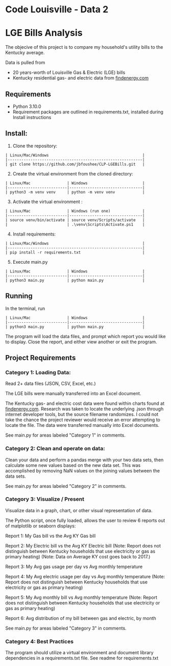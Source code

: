 # Code Louisville - Data 2
# LGE Bills Analysis

The objecive of this project is to compare my household's utility bills to the Kentucky average.

Data is pulled from 
- 20 years-worth of Louisville Gas & Electric (LGE) bills
- Kentucky residential gas- and electric data from [findenergy.com](https://findenergy.com/ky/)

## Requirements
- Python 3.10.0
- Requirement packages are outlined in requirements.txt, installed during Install instructions

## Install:

1. Clone the repository:
```
| Linux/Mac/Windows                                         |
|-----------------------------------------------------------|
| git clone https://github.com/jbfoushee/CLP-LGEBills.git   |
```
2. Create the virtual environment from the cloned directory:
```
| Linux/Mac                | Windows                        |
|--------------------------|--------------------------------|
| python3 -m venv venv     | python -m venv venv            |
```
3. Activate the virtual environment :
```
| Linux/Mac                | Windows (run one)              |
|--------------------------|--------------------------------|
| source venv/bin/activate | source venv/Scripts/activate   |
|                          | .\venv\Scripts\Activate.ps1    |
```
4. Install requirements:
```
| Linux/Mac/Windows                                         |
|-----------------------------------------------------------|
| pip install -r requirements.txt                           |
```
5. Execute main.py
```
| Linux/Mac                | Windows                        |
|--------------------------|--------------------------------|
| python3 main.py          | python main.py                 |
```

## Running
In the terminal, run
```
| Linux/Mac                | Windows                        |
|--------------------------|--------------------------------|
| python3 main.py          | python main.py                 |
```
The program will load the data files, and prompt which report you would like to display.
Close the report, and either view another or exit the program.


## Project Requirements
### Category 1: Loading Data:

Read 2+ data files (JSON, CSV, Excel, etc.)

The LGE bills were manually transferred into an Excel document.

The Kentucky gas- and electric cost data were found within charts found at [findenergy.com](https://findenergy.com/ky/).
Research was taken to locate the underlying .json through internet developer tools, but the source filename randomizes.
I could not take the chance the project reviewer would receive an error attempting to locate the file.
The data were transferred manually into Excel documents.

See main.py for areas labeled "Category 1" in comments.

### Category 2: Clean and operate on data:

Clean your data and perform a pandas merge with your two data sets, then calculate some new values based on the new data set.
This was accomplished by removing NaN values on the joining values between the data sets.

See main.py for areas labeled "Category 2" in comments.

### Category 3: Visualize / Present

Visualize data in a graph, chart, or other visual representation of data.

The Python script, once fully loaded, allows the user to review 6 reports out of matplotlib or seaborn displays:

Report 1: My Gas bill vs the Avg KY Gas bill

Report 2: My Electric bill vs the Avg KY Electric bill
(Note: Report does not distinguish between Kentucky households that use electricity or gas as primary heating)
(Note: Data on Average KY cost goes back to 2017.)

Report 3: My Avg gas usage per day vs Avg monthly temperature

Report 4: My Avg electric usage per day vs Avg monthly temperature
(Note: Report does not distinguish between Kentucky households that use electricity or gas as primary heating)

Report 5: My Avg monthly bill vs Avg monthly temperature
(Note: Report does not distinguish between Kentucky households that use electricity or gas as primary heating)

Report 6: Avg distribution of my bill between gas and electric, by month

See main.py for areas labeled "Category 3" in comments.

### Category 4: Best Practices

The program should utilize a virtual environment and document library dependencies in a requirements.txt file.
See readme for requirements.txt